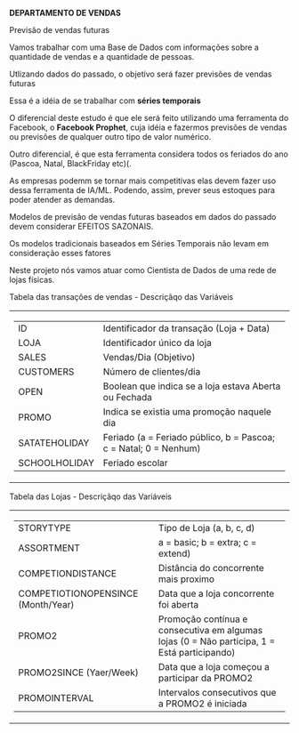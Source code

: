 <p><B>DEPARTAMENTO DE VENDAS</B></p>
<P>Previsão de vendas futuras</P>
<p>Vamos trabalhar com uma Base de Dados com informações sobre a quantidade de vendas e a quantidade de pessoas.</p>
<p>Utlizando dados do passado, o objetivo será fazer previsões de vendas futuras</p>
<p>Essa é a idéia de se trabalhar com <b>séries temporais</b></p>
<p>O diferencial deste estudo é que ele será feito utilizando uma ferramenta do Facebook, o <b>Facebook Prophet</b>, cuja idéia e fazermos previsões de vendas ou previsões de qualquer outro tipo de valor numérico.</p>
<p>Outro diferencial, é que esta ferramenta considera todos os feriados do ano (Pascoa, Natal, BlackFriday etc)(.</p>
<p>As empresas podemm se tornar mais competitivas elas devem fazer uso dessa ferramenta de IA/ML. Podendo, assim, prever seus estoques para poder atender as demandas.</p>
<p>Modelos de previsão de vendas futuras baseados em dados do passado devem considerar EFEITOS SAZONAIS.</p>
<p>Os modelos tradicionais baseados em Séries Temporais não levam em consideração esses fatores</p>
<p>Neste projeto nós vamos atuar como Cientista de Dados de uma rede de lojas físicas.</p>
<p>Tabela das transações de vendas - Descriçãqo das Variáveis</p>
<table>
  <tr>
    <td>
      <table>
        <tr><td>ID</td><td>Identificador da transação (Loja + Data)</td></tr>
        <tr><td>LOJA</td><td>Identificador único da loja</td></tr>
        <tr><td>SALES</td><td>Vendas/Dia (Objetivo)</td></tr>
        <tr><td>CUSTOMERS</td><td>Número de clientes/dia</td></tr>
        <tr><td>OPEN</td><td>Boolean que indica se a loja estava Aberta ou Fechada</td></tr>
        <tr><td>PROMO</td><td>Indica se existia uma promoção naquele dia</td></tr>
        <tr><td>SATATEHOLIDAY</td><td>Feriado (a = Feriado público, b = Pascoa; c = Natal; 0 = Nenhum)</td></tr>
        <tr><td>SCHOOLHOLIDAY</td><td>Feriado escolar</td></tr>
      </table> 
    </td>
  </tr>
</table>
<p>Tabela das Lojas - Descriçãqo das Variáveis</p>
<table>
  <tr>
    <td>
      <table>
        <tr><td>STORYTYPE</td><td>Tipo de Loja (a, b, c, d)</td></tr>
        <tr><td>ASSORTMENT</td><td>a = basic; b = extra; c = extend)</td></tr>
        <tr><td>COMPETIONDISTANCE</td><td>Distância do concorrente mais proximo</td></tr>
        <tr><td>COMPETIOTIONOPENSINCE (Month/Year)</td><td>Data que a loja concorrente foi aberta</td></tr>
        <tr><td>PROMO2</td><td>Promoção contínua e consecutiva em algumas lojas (0 = Não participa, 1 = Está participando)</td></tr>
        <tr><td>PROMO2SINCE (Yaer/Week)</td><td>Data que a loja começou a participar da PROMO2</td></tr>
        <tr><td>PROMOINTERVAL</td><td>Intervalos consecutivos que a PROMO2 é iniciada</td></tr>
      </table> 
    </td>
  </tr>
</table>



